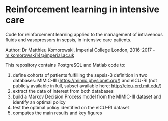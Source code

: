 # Reinforcement learning in intensive care

Code for reinforcement learning applied to the management of intravenous fluids and vasopressors in sepsis, in intensive care patients.

Author: Dr Matthieu Komorowski, Imperial College London, 2016-2017 - m.komorowski14@imperial.ac.uk

This repository contains PostgreSQL and Matlab code to:
1. define cohorts of patients fulfilling the sepsis-3 definition in two databases: MIMIC-III (https://mimic.physionet.org/) and eICU-RI (not publicly available in full, subset available here: http://eicu-crd.mit.edu/)
2. extract the data of interest from both databases
3. build a Markov Decision Process model from the MIMIC-III dataset and identify an optimal policy
4. test the optimal policy identified on the eICU-RI dataset
5. computes the main results and key figures
